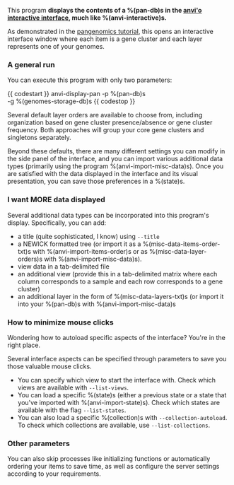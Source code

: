 This program **displays the contents of a %(pan-db)s in the [anvi'o interactive interface](http://merenlab.org/2016/02/27/the-anvio-interactive-interface//#using-the-anvio-interactive-interface), much like %(anvi-interactive)s.**

As demonstrated in the [pangenomics tutorial](http://merenlab.org/2016/11/08/pangenomics-v2/#displaying-the-pan-genome), this opens an interactive interface window where each item is a gene cluster and each layer represents one of your genomes. 

### A general run 

You can execute this program with only two parameters: 

{{ codestart }}
anvi-display-pan -p %(pan-db)s \
                 -g %(genomes-storage-db)s 
{{ codestop }}

Several default layer orders are available to choose from, including organization based on gene cluster presence/absence or gene cluster frequency. Both approaches will group your core gene clusters and singletons separately. 

Beyond these defaults, there are many different settings you can modify in the side panel of the interface, and you can import various additional data types (primarily using the program %(anvi-import-misc-data)s). Once you are satisfied with the data displayed in the interface and its visual presentation, you can save those preferences in a %(state)s. 

### I want MORE data displayed 

Several additional data types can be incorporated into this program's display. Specifically, you can add:

- a title (quite sophisticated, I know) using `--title` 
- a NEWICK formatted tree (or import it as a %(misc-data-items-order-txt)s with %(anvi-import-items-order)s or as %(misc-data-layer-orders)s with %(anvi-import-misc-data)s). 
- view data in a tab-delimited file
- an additional view (provide this in a tab-delimited matrix where each column corresponds to a sample and each row corresponds to a gene cluster)
- an additional layer in the form of %(misc-data-layers-txt)s (or import it into your %(pan-db)s with %(anvi-import-misc-data)s

### How to minimize mouse clicks 

Wondering how to autoload specific aspects of the interface? You're in the right place. 

Several interface aspects can be specified through parameters to save you those valuable mouse clicks. 

- You can specify which view to start the interface with. Check which views are available with `--list-views`. 
- You can load a specific %(state)s (either a previous state or a state that you've imported with %(anvi-import-state)s). Check which states are available with the flag `--list-states`. 
- You can also load a specific %(collection)s with `--collection-autoload`. To check which collections are available, use `--list-collections`. 

### Other parameters 

You can also skip processes like initializing functions or automatically ordering your items to save time, as well as configure the server settings according to your requirements.
